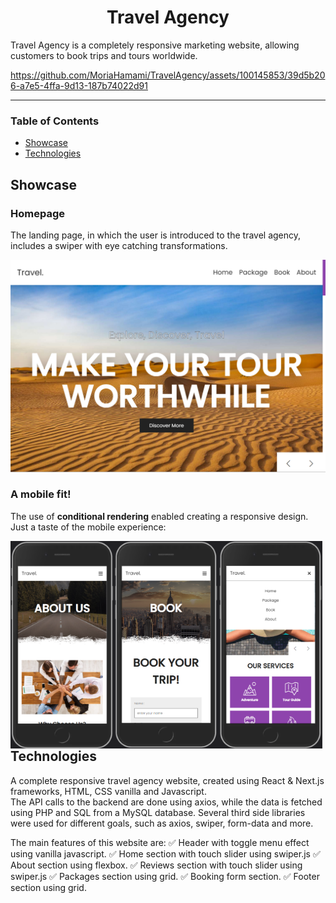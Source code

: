 <div id="header" align="center">
    <h1>Travel Agency</h1>
</div>

Travel Agency is a completely responsive marketing website, allowing customers to book trips and tours worldwide.

https://github.com/MoriaHamami/TravelAgency/assets/100145853/39d5b206-a7e5-4ffa-9d13-187b74022d91

___


### Table of Contents
- [Showcase](#showcase)
- [Technologies](#technologies)

## Showcase

### Homepage
The landing page, in which the user is introduced to the travel agency, includes a swiper with eye catching transformations.

![Homepage image](src/imgs/readme1.png "Home-page")

### A mobile fit!
The use of **conditional rendering** enabled creating a responsive design. Just a taste of the mobile experience:

<img src="src/imgs/readme2.png" width="33%" style="float: left"/><img src="src/imgs/readme3.png" width="33%" style="float: left;"/><img src="src/imgs/readme4.png" width="33%" style="float: left;"/>

## Technologies

A complete responsive travel agency website, created using React & Next.js frameworks, HTML, CSS vanilla and Javascript.  
The API calls to the backend are done using axios, while the data is fetched using PHP and SQL from a MySQL database.
Several third side libraries were used for different goals, such as axios, swiper, form-data and more.

The main features of this website are:
✅ Header with toggle menu effect using vanilla javascript.
✅ Home section with touch slider using swiper.js
✅ About section using flexbox.
✅ Reviews section with touch slider using swiper.js
✅ Packages section using grid.
✅ Booking form section.
✅ Footer section using grid.




